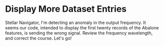 # Display More Dataset Entries

Stellar Navigator, I'm detecting an anomaly in the output frequency. It seems our code, intended to display the first twenty records of the Abalone features, is sending the wrong signal. Review the frequency wavelength, and correct the course. Let's go!